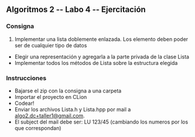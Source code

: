 ## Algoritmos 2 -- Labo 4 -- Ejercitación

### Consigna

1) Implementar una lista doblemente enlazada. Los elemento deben poder ser de cualquier tipo de datos

* Elegir una representación y agregarla a la parte privada de la clase Lista
* Implementar todos los métodos de Lista sobre la estructura elegida

### Instrucciones

* Bajarse el zip con la consigna a una carpeta 
* Importar el proyecto en CLion
* Codear!
* Enviar los archivos Lista.h y Lista.hpp por mail a algo2.dc+taller1@gmail.com.
* El subject del mail debe ser: LU 123/45 (cambiando los numeros por los que correspondan)
 
